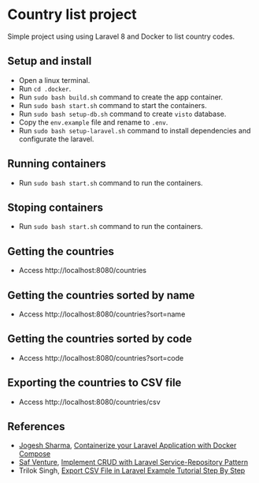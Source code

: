 # Country list project
Simple project using using Laravel 8 and Docker to list country codes.

## Setup and install
* Open a linux terminal.
* Run `cd .docker`.
* Run `sudo bash build.sh` command to create the app container.
* Run `sudo bash start.sh` command to start the containers.
* Run `sudo bash setup-db.sh` command to create `visto` database.
* Copy the `env.example` file and rename to `.env`.
* Run `sudo bash setup-laravel.sh` command to install dependencies and configurate the laravel.

## Running containers
* Run `sudo bash start.sh` command to run the containers.

## Stoping containers
* Run `sudo bash start.sh` command to run the containers.

## Getting the countries
* Access http://localhost:8080/countries

## Getting the countries sorted by name
* Access http://localhost:8080/countries?sort=name

## Getting the countries sorted by code
* Access http://localhost:8080/countries?sort=code


## Exporting the countries to CSV file
* Access http://localhost:8080/countries/csv

## References
* [Jogesh Sharma](https://webomnizz.com/author/jogpi06/), [Containerize your Laravel Application with Docker Compose](https://webomnizz.com/containerize-your-laravel-application-with-docker-compose/)
* [Saf Venture](https://dev.to/jsafe00),  [Implement CRUD with Laravel Service-Repository Pattern](https://dev.to/jsafe00/implement-crud-with-laravel-service-repository-pattern-1dkl)
* Trilok Singh, [Export CSV File in Laravel Example Tutorial Step By Step](https://codingdriver.com/export-csv-file-in-laravel-example.html)
